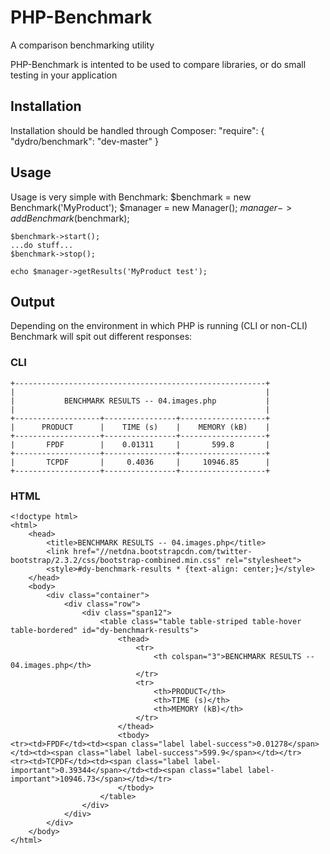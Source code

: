 # PHP-Benchmark
A comparison benchmarking utility

PHP-Benchmark is intented to be used to compare libraries, or do small testing in your application

## Installation
Installation should be handled through Composer:
    "require": {
        "dydro/benchmark": "dev-master"
    }

## Usage
Usage is very simple with Benchmark:
    $benchmark = new Benchmark('MyProduct');
    $manager = new Manager();
    $manager->addBenchmark($benchmark);

    $benchmark->start();
    ...do stuff...
    $benchmark->stop();

    echo $manager->getResults('MyProduct test');

## Output
Depending on the environment in which PHP is running (CLI or non-CLI) Benchmark will spit out different responses:

### CLI
    +--------------------------------------------------------+
    |                                                        |
    |           BENCHMARK RESULTS -- 04.images.php           |
    |                                                        |
    +-------------------+----------------+-------------------+
    |      PRODUCT      |    TIME (s)    |    MEMORY (kB)    |
    +-------------------+----------------+-------------------+
    |       FPDF        |    0.01311     |       599.8       |
    +-------------------+----------------+-------------------+
    |       TCPDF       |     0.4036     |     10946.85      |
    +-------------------+----------------+-------------------+

### HTML
    <!doctype html>
    <html>
        <head>
            <title>BENCHMARK RESULTS -- 04.images.php</title>
            <link href="//netdna.bootstrapcdn.com/twitter-bootstrap/2.3.2/css/bootstrap-combined.min.css" rel="stylesheet">
            <style>#dy-benchmark-results * {text-align: center;}</style>
        </head>
        <body>
            <div class="container">
                <div class="row">
                    <div class="span12">
                        <table class="table table-striped table-hover table-bordered" id="dy-benchmark-results">
                            <thead>
                                <tr>
                                    <th colspan="3">BENCHMARK RESULTS -- 04.images.php</th>
                                </tr>
                                <tr>
                                    <th>PRODUCT</th>
                                    <th>TIME (s)</th>
                                    <th>MEMORY (kB)</th>
                                </tr>
                            </thead>
                            <tbody>
    <tr><td>FPDF</td><td><span class="label label-success">0.01278</span></td><td><span class="label label-success">599.9</span></td></tr>
    <tr><td>TCPDF</td><td><span class="label label-important">0.39344</span></td><td><span class="label label-important">10946.73</span></td></tr>
                            </tbody>
                        </table>
                    </div>
                </div>
            </div>
        </body>
    </html>